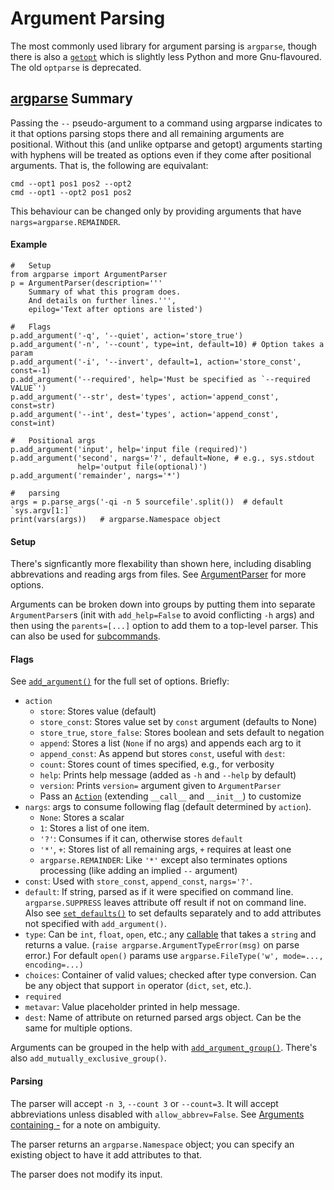 Argument Parsing
================

The most commonly used library for argument parsing is `argparse`,
though there is also a [`getopt`] which is slightly less Python and
more Gnu-flavoured. The old `optparse` is deprecated.

[argparse] Summary
------------------

Passing the `--` pseudo-argument to a command using argparse indicates
to it that options parsing stops there and all remaining arguments are
positional. Without this (and unlike optparse and getopt) arguments
starting with hyphens will be treated as options even if they come
after positional arguments. That is, the following are equivalant:

    cmd --opt1 pos1 pos2 --opt2
    cmd --opt1 --opt2 pos1 pos2

This behaviour can be changed only by providing arguments that have
`nargs=argparse.REMAINDER`.

#### Example

    #   Setup
    from argparse import ArgumentParser
    p = ArgumentParser(description='''
        Summary of what this program does.
        And details on further lines.''',
        epilog='Text after options are listed')

    #   Flags
    p.add_argument('-q', '--quiet', action='store_true')
    p.add_argument('-n', '--count', type=int, default=10) # Option takes a param
    p.add_argument('-i', '--invert', default=1, action='store_const', const=-1)
    p.add_argument('--required', help='Must be specified as `--required VALUE`')
    p.add_argument('--str', dest='types', action='append_const', const=str)
    p.add_argument('--int', dest='types', action='append_const', const=int)

    #   Positional args
    p.add_argument('input', help='input file (required)')
    p.add_argument('second', nargs='?', default=None, # e.g., sys.stdout
                   help='output file(optional)')
    p.add_argument('remainder', nargs='*')

    #   parsing
    args = p.parse_args('-qi -n 5 sourcefile'.split())  # default `sys.argv[1:]`
    print(vars(args))   # argparse.Namespace object

#### Setup

There's signficantly more flexability than shown here, including
disabling abbrevations and reading args from files. See
[ArgumentParser] for more options.

Arguments can be broken down into groups by putting them into separate
`ArgumentParser`s (init with `add_help=False` to avoid conflicting
`-h` args) and then using the `parents=[...]` option to add them to a
top-level parser. This can also be used for [subcommands].

#### Flags

See [`add_argument()`] for the full set of options. Briefly:
* `action`
  * `store`: Stores value (default)
  * `store_const`: Stores value set by `const` argument (defaults to None)
  * `store_true`, `store_false`: Stores boolean and sets default to negation
  * `append`: Stores a list (`None` if no args) and appends each arg to it
  * `append_const`: As append but stores `const`, useful with `dest`:
  * `count`: Stores count of times specified, e.g., for verbosity
  * `help`: Prints help message (added as `-h` and `--help` by default)
  * `version`: Prints `version=` argument given to `ArgumentParser`
  * Pass an [`Action`] (extending `__call__` and `__init__`) to customize
* `nargs`: args to consume following flag (default determined by `action`).
  * `None`: Stores a scalar
  * `1`: Stores a list of one item.
  * `'?'`: Consumes if it can, otherwise stores `default`
  * `'*'`, `+`: Stores list of all remaining args, `+` requires at least one
  * `argparse.REMAINDER`: Like `'*'` except also terminates options
    processing (like adding an implied `--` argument)
* `const`: Used with `store_const`, `append_const`, `nargs='?'`.
* `default`: If string, parsed as if it were specified on command line.
  `argparse.SUPPRESS` leaves attribute off result if not on command line.
  Also see [`set_defaults()`] to set defaults separately and to add
  attributes not specified with `add_argument()`.
* `type`: Can be `int`, `float`, `open`, etc.; any [callable] that takes a
  `string` and returns a value. (`raise argparse.ArgumentTypeError(msg)`
  on parse error.) For default `open()` params use
  `argparse.FileType('w', mode=..., encoding=...)`
* `choices`: Container of valid values; checked after type conversion.
  Can be any object that support `in` operator (`dict`, `set`, etc.).
* `required`
* `metavar`: Value placeholder printed in help message.
* `dest`: Name of attribute on returned parsed args object.
  Can be the same for multiple options.

Arguments can be grouped in the help with [`add_argument_group()`].
There's also `add_mutually_exclusive_group()`.

#### Parsing

The parser will accept `-n 3`, `--count 3` or `--count=3`. It will
accept abbreviations unless disabled with `allow_abbrev=False`. See
[Arguments containing -][arg-] for a note on ambiguity.

The parser returns an `argparse.Namespace` object; you can specify an
existing object to have it add attributes to that.

The parser does not modify its input.



[ArgumentParser]: https://docs.python.org/3/library/argparse.html#argumentparser-objects
[`Action`]: https://docs.python.org/3/library/argparse.html#argparse.Action
[`add_argument()`]: https://docs.python.org/3/library/argparse.html#the-add-argument-method
[`add_argument_group()`]: https://docs.python.org/3/library/argparse.html#argument-groups
[`getopt`]: https://docs.python.org/3/library/getopt.html
[`set_defaults()`]: https://docs.python.org/3/library/argparse.html#argparse.ArgumentParser.set_defaults
[`sys.argv`]: https://docs.python.org/3/library/sys.html#sys.argv
[arg-]: https://docs.python.org/3/library/argparse.html#arguments-containing
[argparse]: https://docs.python.org/3/library/argparse.html
[callable]: functions.md
[subcommands]: https://docs.python.org/3/library/argparse.html#sub-commands
